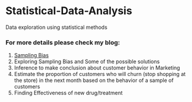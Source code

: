 # Statistical-Data-Analysis
Data exploration using statistical methods

### For more details please check my blog:
1. [Sampling Bias](https://limitlessdatascience.wordpress.com/2023/01/30/sampling-bias/)
2. Exploring Sampling Bias and Some of the possible solutions
3. Inference to make conclusion about customer behavior in Marketing
4. Estimate the proportion of customers who will churn (stop shopping at the store) in the next month based on the behavior of a sample of customers
5. Finding Effectiveness of new drug/treatment